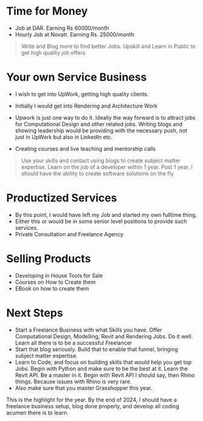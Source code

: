 # Time for Money 

- Job at DAR. Earning Rs 60000/month
- Hourly Job at Novatr. Earning Rs. 25000/month

> Write and Blog more to find better Jobs. Upskill and Learn in Public to get high quality job offers

# Your own Service Business

- I wish to get into UpWork, getting high quality clients.

- Initially I would get into Rendering and Architecture Work

- Upwork is just one way to do it. Ideally the way forward is to attract jobs for Computational Design and other related jobs. Writing blogs and showing leadership would be providing with the necessary push, not just in UpWork but also in LinkedIn etc. 

- Creating courses and live teaching and mentorship calls

> Use your skills and contact using blogs to create subject matter expertise. Learn on the job of a developer within 1 year. Post 1 year, I should have the ability to create software solutions on the fly

# Productized Services 

- By this point, I would have left my Job and started my own fulltime thing. 
- Either this or would be in some senior level positions to provide such services. 
- Private Consultation and Freelance Agency
# Selling Products 

- Developing in House Tools for Sale
- Courses on How to Create them
- EBook on how to create them 

# Next Steps

- Start a Freelance Business with what Skills you have. Offer Computational Design, Modelling, Revit and Rendering Jobs. Do it well. Learn all there is to be a successful Freelancer
- Start that blog seriously. Build that to enable that funnel, bringing subject matter expertise. 
- Learn to Code, and focus on building skills that would help you get top Jobs. Begin with Python and make sure to be the best at it. Learn the Revit API. Be a master in it. Begin with Revit API I should say, then Rhino things. Because issues with Rhino is very rare. 
- Also make sure that you master Grasshopper this year. 

This is the highlight for the year. By the end of 2024, I should have a freelance business setup, blog done properly, and develop all coding acumen there is to learn. 